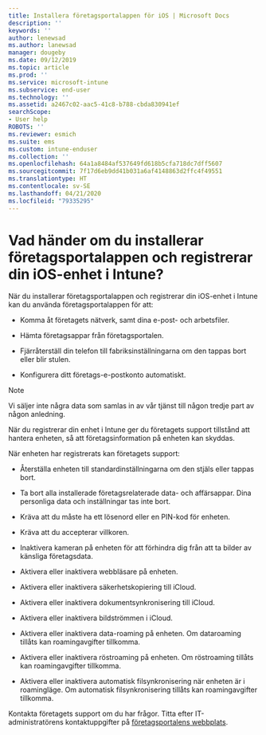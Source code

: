 ```yaml
---
title: Installera företagsportalappen för iOS | Microsoft Docs
description: ''
keywords: ''
author: lenewsad
ms.author: lanewsad
manager: dougeby
ms.date: 09/12/2019
ms.topic: article
ms.prod: ''
ms.service: microsoft-intune
ms.subservice: end-user
ms.technology: ''
ms.assetid: a2467c02-aac5-41c8-b788-cbda830941ef
searchScope:
- User help
ROBOTS: ''
ms.reviewer: esmich
ms.suite: ems
ms.custom: intune-enduser
ms.collection: ''
ms.openlocfilehash: 64a1a8484af537649fd618b5cfa718dc7dff5607
ms.sourcegitcommit: 7f17d6eb9dd41b031a6af4148863d2ffc4f49551
ms.translationtype: HT
ms.contentlocale: sv-SE
ms.lasthandoff: 04/21/2020
ms.locfileid: "79335295"
---
```

# <a name="what-happens-if-you-install-the-company-portal-app-and-enroll-your-ios-device-in-intune"></a>Vad händer om du installerar företagsportalappen och registrerar din iOS-enhet i Intune?

När du installerar företagsportalappen och registrerar din iOS-enhet i Intune kan du använda företagsportalappen för att:

- Komma åt företagets nätverk, samt dina e-post- och arbetsfiler.

- Hämta företagsappar från företagsportalen.

- Fjärråterställ din telefon till fabriksinställningarna om den tappas bort eller blir stulen.

- Konfigurera ditt företags-e-postkonto automatiskt.

> [!NOTE]
> Vi säljer inte några data som samlas in av vår tjänst till någon tredje part av någon anledning.  

När du registrerar din enhet i Intune ger du företagets support tillstånd att hantera enheten, så att företagsinformation på enheten kan skyddas.  

När enheten har registrerats kan företagets support:

- Återställa enheten till standardinställningarna om den stjäls eller tappas bort.

- Ta bort alla installerade företagsrelaterade data- och affärsappar. Dina personliga data och inställningar tas inte bort.

- Kräva att du måste ha ett lösenord eller en PIN-kod för enheten.

- Kräva att du accepterar villkoren.

- Inaktivera kameran på enheten för att förhindra dig från att ta bilder av känsliga företagsdata.

- Aktivera eller inaktivera webbläsare på enheten.

- Aktivera eller inaktivera säkerhetskopiering till iCloud.

- Aktivera eller inaktivera dokumentsynkronisering till iCloud.

- Aktivera eller inaktivera bildströmmen i iCloud.

- Aktivera eller inaktivera data-roaming på enheten. Om dataroaming tillåts kan roamingavgifter tillkomma.

- Aktivera eller inaktivera röstroaming på enheten. Om röstroaming tillåts kan roamingavgifter tillkomma.

- Aktivera eller inaktivera automatisk filsynkronisering när enheten är i roamingläge. Om automatisk filsynkronisering tillåts kan roamingavgifter tillkomma.



Kontakta företagets support om du har frågor. Titta efter IT-administratörens kontaktuppgifter på [företagsportalens webbplats](https://go.microsoft.com/fwlink/?linkid=2010980).
